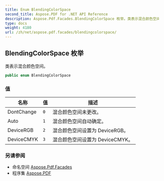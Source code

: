 ```yaml
---
title: Enum BlendingColorSpace
second_title: Aspose.PDF for .NET API Reference
description: Aspose.Pdf.Facades.BlendingColorSpace 枚举。类表示混合颜色空间
type: docs
weight: 4180
url: /zh/net/aspose.pdf.facades/blendingcolorspace/
---
```

## BlendingColorSpace 枚举

类表示混合颜色空间。

```csharp
public enum BlendingColorSpace
```

### 值

| 名称 | 值 | 描述 |
| --- | --- | --- |
| DontChange | `0` | 混合颜色空间未更改。 |
| Auto | `1` | 混合颜色空间自动确定。 |
| DeviceRGB | `2` | 混合颜色空间设置为 DeviceRGB。 |
| DeviceCMYK | `3` | 混合颜色空间设置为 DeviceCMYK。 |

### 另请参阅

* 命名空间 [Aspose.Pdf.Facades](../../aspose.pdf.facades/)
* 程序集 [Aspose.PDF](../../)